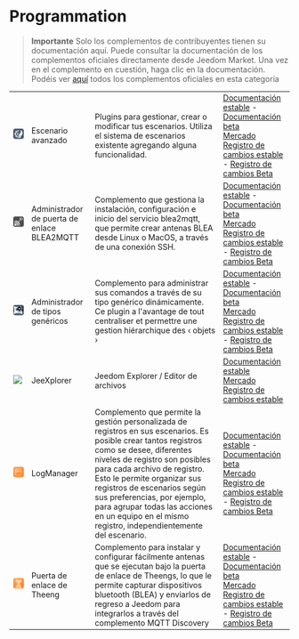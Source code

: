 
# Programmation


>**Importante**
>Solo los complementos de contribuyentes tienen su documentación aquí. Puede consultar la documentación de los complementos oficiales directamente desde Jeedom Market. Una vez en el complemento en cuestión, haga clic en la documentación.
>Podéis ver [aquí](https://market.jeedom.com/index.php?v=d&p=market&type=plugin&categorie=programming) todos los complementos oficiales en esta categoría


| | | | |
|--- | --- | --- | ---|
|<img src="advancedScenario/advancedScenario_icon.png" class="pluginLogo" width="100" />|Escenario avanzado|Plugins para gestionar, crear o modificar tus escenarios. Utiliza el sistema de escenarios existente agregando alguna funcionalidad.|[Documentación estable](http://fobsoft.github.io/jeedom-plugins-documentation/advancedScenario/fr_FR) - [Documentación beta](http://fobsoft.github.io/jeedom-plugins-documentation/advancedScenario/fr_FR)<br/>[Mercado](https://market.jeedom.com/index.php?v=d&p=market_display&id=4281)<br/>[Registro de cambios estable](http://fobsoft.github.io/jeedom-plugins-documentation/advancedScenario/es_ES/changelog) - [Registro de cambios Beta](http://fobsoft.github.io/jeedom-plugins-documentation/advancedScenario/es_ES/changelog)|
|<img src="blea2mqtt/blea2mqtt_icon.png" class="pluginLogo" width="100" />|Administrador de puerta de enlace BLEA2MQTT|Complemento que gestiona la instalación, configuración e inicio del servicio blea2mqtt, que permite crear antenas BLEA desde Linux o MacOS, a través de una conexión SSH.|[Documentación estable](https://flobul-domotique.fr/presentation-et-documentation-du-plugin-blea2mqtt-pour-jeedom/) - [Documentación beta](https://flobul-domotique.fr/presentation-et-documentation-du-plugin-blea2mqtt-pour-jeedom/)<br/>[Mercado](https://market.jeedom.com/index.php?v=d&p=market_display&id=4403)<br/>[Registro de cambios estable](https://flobul-domotique.fr/liste-des-versions-du-plugin-blea2mqtt-pour-jeedom/) - [Registro de cambios Beta](https://flobul-domotique.fr/liste-des-versions-du-plugin-blea2mqtt-pour-jeedom/)|
|<img src="genericTypeManager/genericTypeManager_icon.png" class="pluginLogo" width="100" />|Administrador de tipos genéricos|Complemento para administrar sus comandos a través de su tipo genérico dinámicamente. Ce plugin a l'avantage de tout centraliser et permettre une gestion hiérarchique des ‹ objets ›|[Documentación estable](http://fobsoft.github.io/jeedom-plugins-documentation/genericTypeManager/fr_FR) - [Documentación beta](http://fobsoft.github.io/jeedom-plugins-documentation/genericTypeManager/fr_FR)<br/>[Mercado](https://market.jeedom.com/index.php?v=d&p=market_display&id=4235)<br/>[Registro de cambios estable](http://fobsoft.github.io/jeedom-plugins-documentation/genericTypeManager/es_ES/changelog) - [Registro de cambios Beta](http://fobsoft.github.io/jeedom-plugins-documentation/genericTypeManager/es_ES/changelog)|
|<img src="jeexplorer/jeexplorer_icon.png" class="pluginLogo" width="100" />|JeeXplorer|Jeedom Explorer / Editor de archivos|[Documentación estable](https://kiboost.github.io/jeedom_docs/plugins/jeexplorer/es_ES/)<br/>[Mercado](https://market.jeedom.com/index.php?v=d&p=market_display&id=3690)<br/>[Registro de cambios estable](https://kiboost.github.io/jeedom_docs/plugins/jeexplorer/es_ES/changelog.html)|
|<img src="logmanager/logmanager_icon.png" class="pluginLogo" width="100" />|LogManager|Complemento que permite la gestión personalizada de registros en sus escenarios. Es posible crear tantos registros como se desee, diferentes niveles de registro son posibles para cada archivo de registro. Esto le permite organizar sus registros de escenarios según sus preferencias, por ejemplo, para agrupar todas las acciones en un equipo en el mismo registro, independientemente del escenario.|[Documentación estable](https://mips2648.github.io/jeedom-plugins-docs/logmanager/es_ES/) - [Documentación beta](https://mips2648.github.io/jeedom-plugins-docs/logmanager/es_ES/)<br/>[Mercado](https://market.jeedom.com/index.php?v=d&p=market_display&id=3817)<br/>[Registro de cambios estable](https://mips2648.github.io/jeedom-plugins-docs/logmanager/es_ES/changelog) - [Registro de cambios Beta](https://mips2648.github.io/jeedom-plugins-docs/logmanager/es_ES/changelog)|
|<img src="tgw/tgw_icon.png" class="pluginLogo" width="100" />|Puerta de enlace de Theeng|Complemento para instalar y configurar fácilmente antenas que se ejecutan bajo la puerta de enlace de Theengs, lo que le permite capturar dispositivos bluetooth (BLEA) y enviarlos de regreso a Jeedom para integrarlos a través del complemento MQTT Discovery|[Documentación estable](https://mips2648.github.io/jeedom-plugins-docs/tgw/es_ES/) - [Documentación beta](https://mips2648.github.io/jeedom-plugins-docs/tgw/es_ES/)<br/>[Mercado](https://market.jeedom.com/index.php?v=d&p=market_display&id=4441)<br/>[Registro de cambios estable](https://mips2648.github.io/jeedom-plugins-docs/tgw/es_ES/changelog) - [Registro de cambios Beta](https://mips2648.github.io/jeedom-plugins-docs/tgw/es_ES/changelog)|
